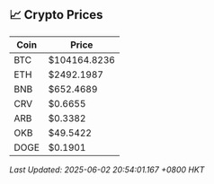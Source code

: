 ## 📈 Crypto Prices

| Coin | Price |
| ---- | ----- |
| BTC | $104164.8236 |
| ETH | $2492.1987 |
| BNB | $652.4689 |
| CRV | $0.6655 |
| ARB | $0.3382 |
| OKB | $49.5422 |
| DOGE | $0.1901 |

_Last Updated: 2025-06-02 20:54:01.167 +0800 HKT_